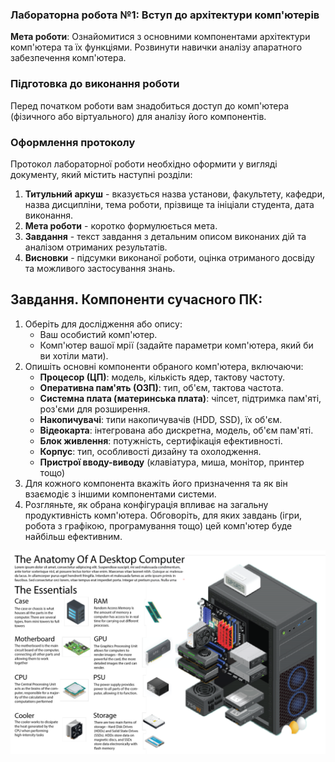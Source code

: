 ### Лабораторна робота №1: Вступ до архітектури комп'ютерів

**Мета роботи**: Ознайомитися з основними компонентами архітектури комп'ютера та їх функціями. Розвинути навички аналізу апаратного забезпечення комп'ютера.

### Підготовка до виконання роботи

Перед початком роботи вам знадобиться доступ до комп'ютера (фізичного або віртуального) для аналізу його компонентів.

### Оформлення протоколу

Протокол лабораторної роботи необхідно оформити у вигляді документу, який містить наступні розділи:

1. **Титульний аркуш** - вказується назва установи, факультету, кафедри, назва дисципліни, тема роботи, прізвище та ініціали студента, дата виконання.
2. **Мета роботи** - коротко формулюється мета.
3. **Завдання** - текст завдання з детальним описом виконаних дій та аналізом отриманих результатів.
6. **Висновки** - підсумки виконаної роботи, оцінка отриманого досвіду та можливого застосування знань.



## Завдання. Компоненти сучасного ПК:

1. Оберіть для дослідження або опису:
   - Ваш особистий комп'ютер.
   - Комп'ютер вашої мрії (задайте параметри комп'ютера, який би ви хотіли мати).
2. Опишіть основні компоненти обраного комп'ютера, включаючи:
   - **Процесор (ЦП)**: модель, кількість ядер, тактову частоту.
   - **Оперативна пам'ять (ОЗП)**: тип, об'єм, тактова частота.
   - **Системна плата (материнська плата)**: чіпсет, підтримка пам'яті, роз'єми для розширення.
   - **Накопичувачі**: типи накопичувачів (HDD, SSD), їх об'єм.
   - **Відеокарта**: інтегрована або дискретна, модель, об'єм пам'яті.
   - **Блок живлення**: потужність, сертифікація ефективності.
   - **Корпус**: тип, особливості дизайну та охолодження.
   - **Пристрої вводу-виводу** (клавіатура,  миша, монітор, принтер тощо)
3. Для кожного компонента вкажіть його призначення та як він взаємодіє з іншими компонентами системи.
4. Розгляньте, як обрана конфігурація впливає на загальну продуктивність комп'ютера. Обговоріть, для яких завдань (ігри, робота з графікою, програмування тощо) цей комп'ютер буде найбільш ефективним.

![1583458298905](./img/1583458298905.png)
